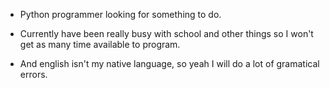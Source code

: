 - Python programmer looking for something to do.

- Currently have been really busy with school and other things so I won't get as many time available to program.

- And english isn't my native language, so yeah I will do a lot of gramatical errors.
